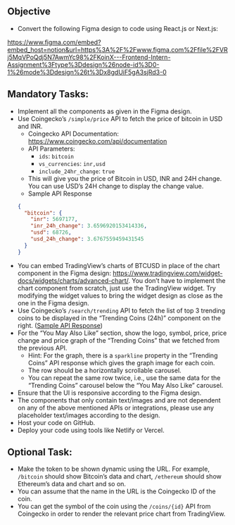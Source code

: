 ## Objective

- Convert the following Figma design to code using React.js or Next.js:

https://www.figma.com/embed?embed_host=notion&url=https%3A%2F%2Fwww.figma.com%2Ffile%2FVRj5MqVPoQdj5N7AwmYc98%2FKoinX---Frontend-Intern-Assignment%3Ftype%3Ddesign%26node-id%3D0-1%26mode%3Ddesign%26t%3Dx8gdUiF5gA3sjRd3-0

## Mandatory Tasks:

- Implement all the components as given in the Figma design.
- Use Coingecko’s `/simple/price` API to fetch the price of bitcoin in USD and INR.
  - Coingecko API Documentation: https://www.coingecko.com/api/documentation
  - API Parameters:
    - `ids`: `bitcoin`
    - `vs_currencies`: `inr,usd`
    - `include_24hr_change`: `true`
  - This will give you the price of Bitcoin in USD, INR and 24H change. You can use USD’s 24H change to display the change value.
  - Sample API Response
  ```json
  {
    "bitcoin": {
      "inr": 5697177,
      "inr_24h_change": 3.6596920153414336,
      "usd": 68726,
      "usd_24h_change": 3.6767559459431545
    }
  }
  ```
- You can embed TradingView’s charts of BTCUSD in place of the chart component in the Figma design: https://www.tradingview.com/widget-docs/widgets/charts/advanced-chart/. You don’t have to implement the chart component from scratch, just use the TradingView widget. Try modifying the widget values to bring the widget design as close as the one in the Figma design.
- Use Coingecko’s `/search/trending` API to fetch the list of top 3 trending coins to be displayed in the “Trending Coins (24h)” component on the right. ([Sample API Response](https://www.notion.so/Sample-API-Response-search-trending-e85623b447e94deb9da67d3b112b8761?pvs=21))
- For the “You May Also Like” section, show the logo, symbol, price, price change and price graph of the “Trending Coins” that we fetched from the previous API.
  - Hint: For the graph, there is a `sparkline` property in the “Trending Coins” API response which gives the graph image for each coin.
  - The row should be a horizontally scrollable carousel.
  - You can repeat the same row twice, i.e., use the same data for the “Trending Coins” carousel below the “You May Also Like” carousel.
- Ensure that the UI is responsive according to the Figma design.
- The components that only contain text/images and are not dependent on any of the above mentioned APIs or integrations, please use any placeholder text/images according to the design.
- Host your code on GitHub.
- Deploy your code using tools like Netlify or Vercel.

## Optional Task:

- Make the token to be shown dynamic using the URL. For example, `/bitcoin` should show Bitcoin’s data and chart, `/ethereum` should show Ethereum’s data and chart and so on.
- You can assume that the name in the URL is the Coingecko ID of the coin.
- You can get the symbol of the coin using the `/coins/{id}` API from Coingecko in order to render the relevant price chart from TradingView.

